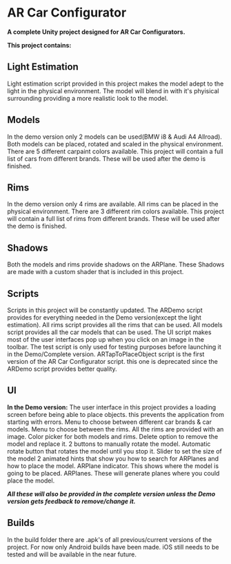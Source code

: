 # AR Car Configurator

**A complete Unity project designed for AR Car Configurators.**

**This project contains:**

## Light Estimation

Light estimation script provided in this project makes the model adept to the light in the physical environment.
The model will blend in with it's phyisical surrounding providing a more realistic look to the model.

## Models

In the demo version only 2 models can be used(BMW i8 & Audi A4 Allroad).
Both models can be placed, rotated and scaled in the physical environment.
There are 5 different carpaint colors available.
This project will contain a full list of cars from different brands. These will be used after the demo is finished.

## Rims

In the demo version only 4 rims are available.
All rims can be placed in the physical environment.
There are 3 different rim colors available.
This project will contain a full list of rims from different brands. These will be used after the demo is finished.

## Shadows

Both the models and rims provide shadows on the ARPlane.
These Shadows are made with a custom shader that is included in this project.

## Scripts

Scripts in this project will be constantly updated. The ARDemo script provides for everything needed in the Demo version(except the light estimation).
All rims script provides all the rims that can be used.
All models script provides all the car models that can be used.
The UI script makes most of the user interfaces pop up when you click on an image in the toolbar.
The test script is only used for testing purposes before launching it in the Demo/Complete version.
ARTapToPlaceObject script is the first version of the AR Car Configurator script. this one is deprecated since the ARDemo script provides better quality.

## UI

**In the Demo version:**
The user interface in this project provides a loading screen before being able to place objects. this prevents the application from starting with errors.
Menu to choose between different car brands & car models.
Menu to choose between the rims. All the rims are provided with an image.
Color picker for both models and rims.
Delete option to remove the model and replace it.
2 buttons to manually rotate the model.
Automatic rotate button that rotates the model until you stop it.
Slider to set the size of the model
2 animated hints that show you how to search for ARPlanes and how to place the model.
ARPlane indicator. This shows where the model is going to be placed.
ARPlanes. These will generate planes where you could place the model.

***All these will also be provided in the complete version unless the Demo version gets feedback to remove/change it.***

## Builds

In the build folder there are .apk's of all previous/current versions of the project.
For now only Android builds have been made. iOS still needs to be tested and will be available in the near future.